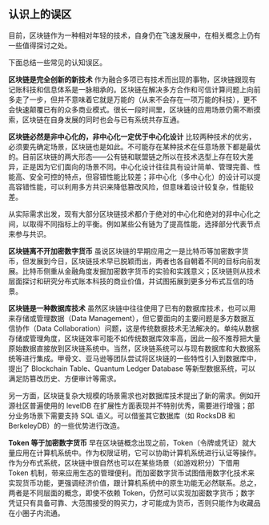 ## 认识上的误区

目前，区块链作为一种相对年轻的技术，自身仍在飞速发展中，在相关概念上仍有一些值得探讨之处。

下面总结一些常见的认知误区。

**区块链是完全创新的新技术** 作为融合多项已有技术而出现的事物，区块链跟现有记账科技和信息体系是一脉相承的。区块链在解决多方合作和可信计算问题上向前多走了一步，但并不意味着它就是万能的（从来不会存在一项万能的科技），更不会快速颠覆已有的众多商业模式。很长一段时间里，区块链的应用场景仍需不断摸索，区块链在自身发展的同时也会与已有系统共存互通。

**区块链必然是非中心化的，非中心化一定优于中心化设计** 比较两种技术的优劣，必须要先确定场景，区块链也是如此。不可能存在某种技术在任意场景下都是最优的。目前区块链的两大形态——公有链和联盟链之所以在技术选型上存在较大差异，正是因为它们面向的场景不同。中心化设计往往具有设计简单、管理完善、性能高、安全可控的特点，但容错性能比较差；非中心化（多中心化）的设计可以提高容错性能，可以利用多方共识来降低篡改风险，但意味着设计较复杂，性能较差。

从实际需求出发，现有大部分区块链技术都介于绝对的中心化和绝对的非中心化之间，以取得不同指标上的平衡。例如某些公有链为了提高性能，选择部分代表节点来参与共识。

**区块链离不开加密数字货币** 虽说区块链的早期应用之一是比特币等加密数字货币，但发展到今日，区块链技术早已脱颖而出，两者也各自朝着不同的目标向前发展。比特币侧重从金融角度发掘加密数字货币的实验和实践意义；区块链则从技术层面探讨和研究分布式账本科技的商业价值，并试图拓展到更多分布式互信的场景。

**区块链是一种数据库技术** 虽然区块链中往往使用了已有的数据库技术，也可以用来存储或管理数据（Data Management），但它要面向的主要问题是多方数据互信协作（Data Collaboration）问题，这是传统数据技术无法解决的。单纯从数据存储或管理角度，区块链效率可能不如传统数据库效率高，因此一般不推荐把大量原始数据直接放到区块链系统中。当然，区块链系统可以与现有数据库和大数据系统等进行集成。甲骨文、亚马逊等团队尝试将区块链的一些特性引入到数据库中，提出了 Blockchain Table、Quantum Ledger Database 等新型数据系统，可以满足防篡改历史、方便审计等需求。

另一方面，区块链复杂大规模的场景需求也对数据库技术提出了新的需求。例如开源社区普遍使用的 levelDB 在扩展性方面表现并不特别优秀，需要进行增强；部分业务场景下需要支持 SQL 语义。可以借鉴其它数据库（如 RocksDB 和 BerkeleyDB）的一些优势进行改造。

**Token 等于加密数字货币** 早在区块链概念出现之前，Token（令牌或凭证）就大量应用在计算机系统中。作为权限证明，它可以协助计算机系统进行认证等操作。作为分布式系统，区块链中很自然也可以在某些场景（如游戏积分）下借用 Token 机制，带来应用生态的管理便利。而加密数字货币试图借用数字化技术来实现货币功能，更强调经济价值，跟计算机系统中的原生功能无必然联系。总之，两者是不同层面的概念，即使不依赖 Token，仍然可以实现加密数字货币；数字凭证只有具备可靠、大范围接受的购买力，才可能成为货币，否则只能作为收藏品在小圈子内流通。
